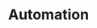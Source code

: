 ---
id: 726aa1c7817e
draft: false
title: Automation
category: services
sub_category: automation
heroimage: /charts_overlay_city.jpg
heading: "Driving Future Efficiency Through Intelligent Automation"
sub_heading: Tailored Innovation
value_prop: "Revolutionize your business or government operations with Maven Technologies' Automation solutions. Harness the power of precision, harness data, and enhance efficiency. Future-proof your processes, unshackle productivity, and transform operational costs, driving sustainable growth in a rapidly evolving digital landscape."
featured_article1_heading: Technology as a Catalyst for Improved Productivity
featured_article1_description: Explore how our automation solutions streamline operations, opening gateways for profound productivity enhancements.
featured_article1_image: /data_operations_boardroom.jpg
featured_article1_slug: technology-as-catalyst-for-improved-productivity
expertise_heading: The Automation segments we serve
expertise_subheading: Subject Matter Experts
expertise_heroimage: /woman_virtual_dashboards.jpg
expertise_detail: [
	{
		name: Operational Efficiency,
		description: Expertise in streamlining operations to improve productivity and consistency.,
		slug: operational-efficiency
	},
	{
		name: Time Management,
		description: Proficiency in automating processes to save invaluable time.,
		slug: time-management
	},
	{
		name: Cost Reduction,
		description: Specialists in minimizing expenses by reducing manual labour and human errors.,
		slug: cost-reduction
	},
	{
		name: Data Analysis,
		description: Mastery in leveraging data to deliver actionable insights.,
		slug: data-analysis
	},
	{
		name: Public Trust,
		description: Experience in enhancing accountability and transparency in government operations.,
		slug: public-trust
	},
]
featured_article2_heading: Customer-Centric Solution Design in Automation
featured_article2_description: Discover Maven's approach to designing tailored automation solutions centred on unique customer needs and goals.
featured_article2_image: /data_operations_boardroom.jpg
featured_article2_slug: customer-centric-solution-design-in-automation
case_studies_heading: Evolve your business, operations and technology models.
case_studies_subheading: Value through Results
case_studies_description: Our teams partner with you on the strategies and solutions to transform your company.
case_studies_category: Results
case_studies_items: [
	{
		case_study_title: Transforming Bank Operations through Automation,
		case_study_subheading: Results,
		case_study_image: /chatbot_worker_keeps_working.jpg,
		case_study_buttontext: Learn More,
		case_study_slug: transforming-bank-operations-through-automation
	},
	{
		case_study_title: Revamping Government Procedures with Automation,
		case_study_subheading: Results,
		case_study_image: /chatbot_worker_keeps_working.jpg,
		case_study_buttontext: Learn More,
		case_study_slug: revamping-government-procedures-with-automation
	},
	{
		case_study_title: Data-Driven Decision Making in Retail,
		case_study_subheading: Results,
		case_study_image: /chatbot_worker_keeps_working.jpg,
		case_study_buttontext: Learn More,
		case_study_slug: data-driven-decision-making-in-retail
	},
]
videosection_videotitle: Discover the three must-dos of AI for financial institutions
videosection_videourl: https://www.youtube.com/embed/PHe0bXAIuk0
videosection_heroimage: /iot_settings_rainbow.jpg
related_articles_heading: Recently published Pulse insights.
related_articles_subheading: Industry Intelligence
related_articles_description: Read the latest Pulse articles and industry insights.
related_articles_category: Industry Intelligence
related_articles_items: [
	{
		related_article_title: Building the Future The Power of Automation,
		related_article_subheading: Article,
		related_article_image: /data_operations_boardroom.jpg,
		related_article_buttontext: Read Pulse,
		related_article_slug: building-the-future-the-power-of-automation
	},
	{
		related_article_title: Unleashing the Potential of Data with Automation,
		related_article_subheading: Article,
		related_article_image: /data_operations_boardroom.jpg,
		related_article_buttontext: Read Pulse,
		related_article_slug: unleashing-the-potential-of-data-with-automation
	},
	{
		related_article_title: Achieving Cost Efficiency Through Automation,
		related_article_subheading: Article,
		related_article_image: /data_operations_boardroom.jpg,
		related_article_buttontext: Read Pulse,
		related_article_slug: achieving-cost-efficiency-through-automation
	},
]
---